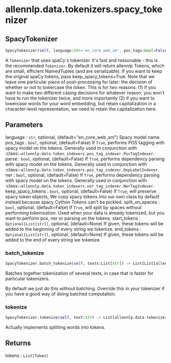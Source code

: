 # allennlp.data.tokenizers.spacy_tokenizer

## SpacyTokenizer
```python
SpacyTokenizer(self, language:str='en_core_web_sm', pos_tags:bool=False, parse:bool=False, ner:bool=False, keep_spacy_tokens:bool=False, split_on_spaces:bool=False, start_tokens:Union[List[str], NoneType]=None, end_tokens:Union[List[str], NoneType]=None) -> None
```

A ``Tokenizer`` that uses spaCy's tokenizer.  It's fast and reasonable - this is the
recommended ``Tokenizer``. By default it will return allennlp Tokens,
which are small, efficient NamedTuples (and are serializable). If you want
to keep the original spaCy tokens, pass keep_spacy_tokens=True.  Note that we leave one particular piece of
post-processing for later: the decision of whether or not to lowercase the token.  This is for
two reasons: (1) if you want to make two different casing decisions for whatever reason, you
won't have to run the tokenizer twice, and more importantly (2) if you want to lowercase words
for your word embedding, but retain capitalization in a character-level representation, we need
to retain the capitalization here.

Parameters
----------
language : ``str``, optional, (default="en_core_web_sm")
    Spacy model name.
pos_tags : ``bool``, optional, (default=False)
    If ``True``, performs POS tagging with spacy model on the tokens.
    Generally used in conjunction with :class:`~allennlp.data.token_indexers.pos_tag_indexer.PosTagIndexer`.
parse : ``bool``, optional, (default=False)
    If ``True``, performs dependency parsing with spacy model on the tokens.
    Generally used in conjunction with :class:`~allennlp.data.token_indexers.pos_tag_indexer.DepLabelIndexer`.
ner : ``bool``, optional, (default=False)
    If ``True``, performs dependency parsing with spacy model on the tokens.
    Generally used in conjunction with :class:`~allennlp.data.token_indexers.ner_tag_indexer.NerTagIndexer`.
keep_spacy_tokens : ``bool``, optional, (default=False)
    If ``True``, will preserve spacy token objects, We copy spacy tokens into our own class by default instead
    because spacy Cython Tokens can't be pickled.
split_on_spaces : ``bool``, optional, (default=False)
    If ``True``, will split by spaces without performing tokenization.
    Used when your data is already tokenized, but you want to perform pos, ner or parsing on the tokens.
start_tokens : ``Optional[List[str]]``, optional, (default=None)
    If given, these tokens will be added to the beginning of every string we tokenize.
end_tokens : ``Optional[List[str]]``, optional, (default=None)
    If given, these tokens will be added to the end of every string we tokenize.

### batch_tokenize
```python
SpacyTokenizer.batch_tokenize(self, texts:List[str]) -> List[List[allennlp.data.tokenizers.token.Token]]
```

Batches together tokenization of several texts, in case that is faster for particular
tokenizers.

By default we just do this without batching.  Override this in your tokenizer if you have a
good way of doing batched computation.

### tokenize
```python
SpacyTokenizer.tokenize(self, text:str) -> List[allennlp.data.tokenizers.token.Token]
```

Actually implements splitting words into tokens.

Returns
-------
tokens : ``List[Token]``

